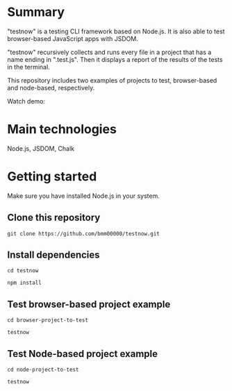 # Summary

"testnow" is a testing CLI framework based on Node.js. It is also able to test browser-based JavaScript apps with JSDOM.

"testnow" recursively collects and runs every file in a project that has a name ending in ".test.js". Then it displays a report of the results of the tests in the terminal.

This repository includes two examples of projects to test, browser-based and node-based, respectively.

Watch demo:

# Main technologies

Node.js, JSDOM, Chalk

# Getting started

Make sure you have installed Node.js in your system.

## Clone this repository

`git clone https://github.com/bmm00000/testnow.git`

## Install dependencies

`cd testnow`

`npm install`

## Test browser-based project example

`cd browser-project-to-test`

`testnow`

## Test Node-based project example

`cd node-project-to-test`

`testnow`
